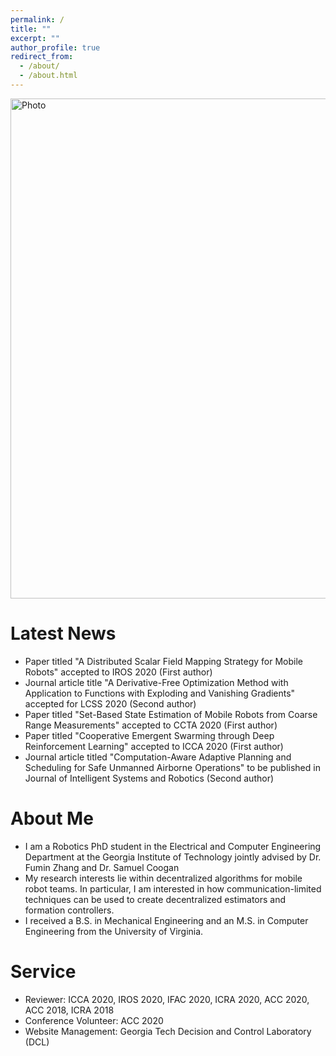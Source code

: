 ```yaml
---
permalink: /
title: ""
excerpt: ""
author_profile: true
redirect_from: 
  - /about/
  - /about.html
---
```


<p align="left">
  <img src="https://tony-x-lin.github.io/images/atlanta2_thin.png?raw=true" alt="Photo" style="width: 800px;"/> 
</p>

# Latest News
* Paper titled "A Distributed Scalar Field Mapping Strategy for Mobile Robots" accepted to IROS 2020 (First author)
* Journal article title "A Derivative-Free Optimization Method with Application to Functions with Exploding and Vanishing Gradients" accepted for LCSS 2020 (Second author)
* Paper titled "Set-Based State Estimation of Mobile Robots from Coarse Range Measurements" accepted to CCTA 2020 (First author)
* Paper titled "Cooperative Emergent Swarming through Deep Reinforcement Learning" accepted to ICCA 2020 (First author)
* Journal article titled "Computation-Aware Adaptive Planning and Scheduling for Safe Unmanned Airborne Operations" to be published in Journal of Intelligent Systems and Robotics (Second author)

# About Me
* I am a Robotics PhD student in the Electrical and Computer Engineering Department at the Georgia Institute of Technology jointly advised by Dr. Fumin Zhang and Dr. Samuel Coogan
* My research interests lie within decentralized algorithms for mobile robot teams. In particular, I am interested in how communication-limited techniques can be used to create decentralized estimators and formation controllers. 
* I received a B.S. in Mechanical Engineering and an M.S. in Computer Engineering from the University of Virginia.

# Service
* Reviewer: ICCA 2020, IROS 2020, IFAC 2020, ICRA 2020, ACC 2020, ACC 2018, ICRA 2018
* Conference Volunteer: ACC 2020
* Website Management: Georgia Tech Decision and Control Laboratory (DCL)
